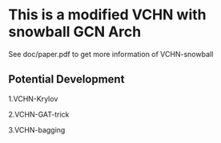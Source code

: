 # This is a modified VCHN with snowball GCN Arch

See doc/paper.pdf to get more information of VCHN-snowball

## Potential Development

1.VCHN-Krylov

2.VCHN-GAT-trick

3.VCHN-bagging

